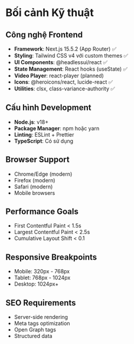 # Bối cảnh Kỹ thuật

## Công nghệ Frontend
- **Framework**: Next.js 15.5.2 (App Router) ✅
- **Styling**: Tailwind CSS v4 với custom themes ✅
- **UI Components**: @headlessui/react ✅
- **State Management**: React hooks (useState) ✅
- **Video Player**: react-player (planned)
- **Icons**: @heroicons/react, lucide-react ✅
- **Utilities**: clsx, class-variance-authority ✅

## Cấu hình Development
- **Node.js**: v18+
- **Package Manager**: npm hoặc yarn
- **Linting**: ESLint + Prettier
- **TypeScript**: Có sử dụng

## Browser Support
- Chrome/Edge (modern)
- Firefox (modern)
- Safari (modern)
- Mobile browsers

## Performance Goals
- First Contentful Paint < 1.5s
- Largest Contentful Paint < 2.5s
- Cumulative Layout Shift < 0.1

## Responsive Breakpoints
- Mobile: 320px - 768px
- Tablet: 768px - 1024px
- Desktop: 1024px+

## SEO Requirements
- Server-side rendering
- Meta tags optimization
- Open Graph tags
- Structured data
